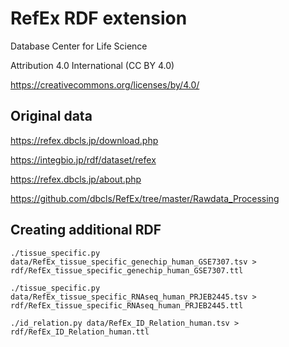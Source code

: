 # RefEx RDF extension

Database Center for Life Science

Attribution 4.0 International (CC BY 4.0)

https://creativecommons.org/licenses/by/4.0/

## Original data

https://refex.dbcls.jp/download.php

https://integbio.jp/rdf/dataset/refex

https://refex.dbcls.jp/about.php

https://github.com/dbcls/RefEx/tree/master/Rawdata_Processing

## Creating additional RDF

```
./tissue_specific.py data/RefEx_tissue_specific_genechip_human_GSE7307.tsv > rdf/RefEx_tissue_specific_genechip_human_GSE7307.ttl
```

```
./tissue_specific.py data/RefEx_tissue_specific_RNAseq_human_PRJEB2445.tsv > rdf/RefEx_tissue_specific_RNAseq_human_PRJEB2445.ttl 
```

```
./id_relation.py data/RefEx_ID_Relation_human.tsv > rdf/RefEx_ID_Relation_human.ttl
```
